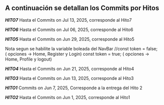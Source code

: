 ## A continuación se detallan los Commits por Hitos

***HITO7***
Hasta el Commits on Jul 13, 2025, corresponde al Hito7

***HITO6***
Hasta el Commits on Jul 06, 2025, corresponde al Hito6

***HITO5***
Hasta el Commits on Jun 29, 2025, corresponde al Hito5

Nota  segun se habilite la variable boleada  del NavBar 
//const token = false; ( opciones -> Home, Register y Login)
  const token = true; ( opciones -> Home, Profile y logout)

***HITO4***
Hasta el Commits on Jun 21, 2025, corresponde al Hito4

***HITO3***
Hasta el Commits on Jun 13, 2025, corresponde al Hito3

***HITO1***
Commits on Jun 7, 2025, Corresponde a la entrega del Hito 2

***HITO2***
Hasta el Commits on Jun 1, 2025, corresponde al Hito1


